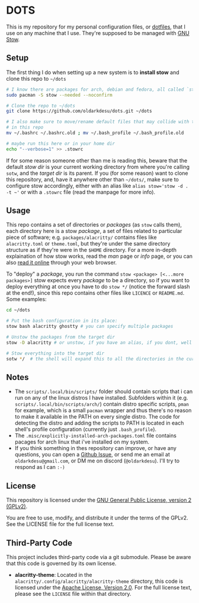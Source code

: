 # DOTS

This is my repository for my personal configuration files, or [dotfiles](https://en.wikipedia.org/wiki/Hidden_file_and_hidden_directory#Unix_and_Unix-like_environments), that I use on any machine that I use. They're supposed to be managed with [GNU Stow](https://www.gnu.org/software/stow/).

## Setup

The first thing I do when setting up a new system is to **install stow** and clone this repo to `~/dots`

```sh
# I know there are packages for arch, debian and fedora, all called `stow`
sudo pacman -S stow --needed --noconfirm

# Clone the repo to ~/dots
git clone https://github.com/oldarkdesu/dots.git ~/dots

# I also make sure to move/rename default files that may collide with the ones
# in this repo
mv ~/.bashrc ~/.bashrc.old ; mv ~/.bash_profile ~/.bash_profile.old

# maybe run this here or in your home dir
echo "--verbose=1" >> .stowrc
```

If for some reason someone other than me is reading this, beware that the default _stow dir_ is your current working directory from where you're calling `sotw`, and the _target dir_ is its parent. If you (for some reason) want to clone this repository, and, have it anywhere other than `~/dots/`, make sure to configure stow accordingly, either with an alias like `alias stow='stow -d . -t ~'` or with a `.stowrc` file (read the manpage for more info). 

## Usage

This repo contains a set of directories or _packages_ (as `stow` calls them), each directory here is a stow _package_, a set of files related to particular piece of software; e.g. `packages/alacritty/` contains files like `alacritty.toml` or `theme.toml`, but they're under the same directory structure as if they're were in the `$HOME` directory. For a more in-depth explaination of how stow works, read the _man_ page or _info_ page, or you can also [read it online](https://www.gnu.org/software/stow/manual/) through your web browser. 

To "deploy" a _package_, you run the command `stow <package> [<...more packages>]` stow expects every _package_ to be a directory, so if you want to deploy everything at once you have to do `stow */` (notice the forward slash at the end!), since this repo contains other files like `LICENCE` or `README.md`. Some examples: 

```sh
cd ~/dots

# Put the bash configuration in its place: 
stow bash alacritty ghostty # you can specify multiple packages

# Unstow the packages from the target dir
stow -D alacritty # or unstow, if you have an alias, if you dont, well You can stow

# Stow everything into the target dir
sotw */  # the shell will expand this to all the directories in the current dir
```

## Notes

- The `scripts/.local/bin/scripts/` folder should contain scripts that i can run on any of the linux distros I have installed. Subfolders within it (e.g. `scripts/.local/bin/scripts/arch/`) contain distro specific scripts, `pman` for example, which is a small `pacman` wrapper and thus there's no reason to make it available in the PATH on every single distro. The code for detecting the distro and adding the scripts to PATH is located in each shell's profile configuration (currently just `.bash_profile`).
- The `.misc/explicitly-installed-arch-packages.toml` file contains pacages for arch linux that i've installed on my system.
- If you think something in thes repository can improve, or have any questions, you can open a [Github Issue](https://github.com/oldarkdesu/dots/issues/new/choose), or send me an email at `oldarkdesu@gmail.com`, or DM me on discord (`@oldarkdesu`). I'll try to respond as I can `:-)`

## License

This repository is licensed under the [GNU General Public License, version 2 (GPLv2)](LICENSE).

You are free to use, modify, and distribute it under the terms of the GPLv2.
See the LICENSE file for the full license text.

## Third-Party Code

This project includes third-party code via a git submodule. Please be aware that this code is governed by its own license.

* **alacritty-theme**: Located in the `alacritty/.config/alacritty/alacritty-theme` directory, this code is licensed under the [Apache License, Version 2.0](alacritty/.config/alacritty/alacritty-theme/LICENSE). For the full license text, please see the `LICENSE` file within that directory.

